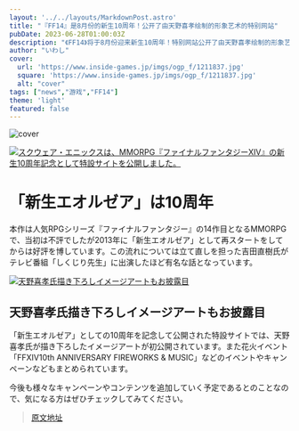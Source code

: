 ```yaml
---
layout: '../../layouts/MarkdownPost.astro'
title: "『FF14』是8月份的新生10周年！公开了由天野喜孝绘制的形象艺术的特别网站"  
pubDate: 2023-06-28T01:00:03Z
description: "《FF14》将于8月份迎来新生10周年！特别网站公开了由天野喜孝绘制的形象艺术。"
author: "いわし"
cover:
  url: 'https://www.inside-games.jp/imgs/ogp_f/1211837.jpg'
  square: 'https://www.inside-games.jp/imgs/ogp_f/1211837.jpg'
  alt: "cover"
tags: ["news","游戏","FF14"]
theme: 'light'
featured: false
---
```


![cover](https://www.inside-games.jp/imgs/ogp_f/1211837.jpg)

[![スクウェア・エニックスは、MMORPG『ファイナルファンタジーXIV』の新生10周年記念として特設サイトを公開しました。](https://www.inside-games.jp/imgs/zoom/1211814.jpg)](https://jp.finalfantasyxiv.com/10th_anniversary/)

# 「新生エオルゼア」は10周年

本作は人気RPGシリーズ『ファイナルファンタジー』の14作目となるMMORPGで、当初は不評でしたが2013年に「新生エオルゼア」として再スタートをしてからは好評を博しています。この流れについては立て直しを担った吉田直樹氏がテレビ番組「しくじり先生」に出演したほど有名な話となっています。

[![天野喜孝氏描き下ろしイメージアートもお披露目](https://www.inside-games.jp/imgs/zoom/1211815.jpg)](https://jp.finalfantasyxiv.com/10th_anniversary/)

## 天野喜孝氏描き下ろしイメージアートもお披露目

「新生エオルゼア」としての10周年を記念して公開された特設サイトでは、天野喜孝氏が描き下ろしたイメージアートが初公開されています。また花火イベント「FFXIV10th ANNIVERSARY FIREWORKS & MUSIC」などのイベントやキャンペーンなどもまとめられています。

今後も様々なキャンペーンやコンテンツを追加していく予定であるとのことなので、気になる方はぜひチェックしてみてください。

>[原文地址](https://www.inside-games.jp/article/2023/06/28/146853.html)  